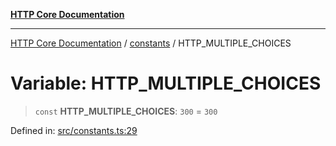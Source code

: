 [**HTTP Core Documentation**](../../README.md)

***

[HTTP Core Documentation](../../README.md) / [constants](../README.md) / HTTP\_MULTIPLE\_CHOICES

# Variable: HTTP\_MULTIPLE\_CHOICES

> `const` **HTTP\_MULTIPLE\_CHOICES**: `300` = `300`

Defined in: [src/constants.ts:29](https://github.com/stonemjs/http-core/blob/38177eda1505fdb30323b11ec31ef2a0f0840267/src/constants.ts#L29)

